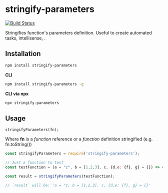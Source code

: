 # stringify-parameters

[![Build Status](https://api.travis-ci.org/DiegoZoracKy/stringify-parameters.svg)](https://travis-ci.org/DiegoZoracKy/stringify-parameters)

Stringifies function's parameters definition. Useful to create automated tasks, intellisense, .

## Installation

```bash
npm install stringify-parameters
```

**CLI**
```bash
npm install stringify-parameters -g
```

**CLI via npx**
```bash
npx stringify-parameters
```

## Usage

`stringifyParameters(fn);`

Where **fn** is a *function* reference or a *function* definition stringified (e.g. fn.toString())

```javascript
const stringifyParameters = require('stringify-parameters');

// Just a function to test
const testFunction = (a = "z", b = [1,2,3], c, {d,e: {f}, g} = {}) => console.log("noop");

const result = stringifyParameters(testFunction);

// `result` will be: 'a = "z, b = [1,2,3], c, {d,e: {f}, g} = {}'

```